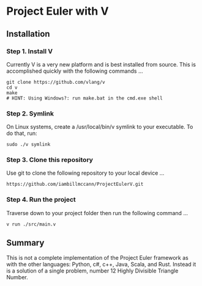 # Project Euler with V

## Installation
### Step 1. Install V
Currently V is a very new platform and is best installed from source. This is accomplished quickly with the
following commands ...

```
git clone https://github.com/vlang/v
cd v
make
# HINT: Using Windows?: run make.bat in the cmd.exe shell
```

### Step 2. Symlink
On Linux systems, create a /usr/local/bin/v symlink to your executable. To do that, run:

```
sudo ./v symlink
```

### Step 3. Clone this repository
Use git to clone the following repository to your local device ...

```
https://github.com/iambillmccann/ProjectEulerV.git
```

### Step 4. Run the project
Traverse down to your project folder then run the following command ...

```
v run ./src/main.v
```

## Summary
This is not a complete implementation of the Project Euler framework as with the other languages: Python, c#, c++, Java, Scala, and Rust. Instead it is a solution of a single problem, number 12 Highly Divisible Triangle Number.
